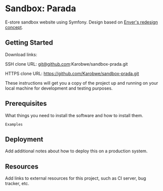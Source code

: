 # Sandbox: Parada

E-store sandbox website using Symfony. Design based on [Enver's redesign concept](https://www.behance.net/gallery/112440169/Prada-e-commerce).

## Getting Started

Download links:

SSH clone URL: git@github.com:Karobwe/sandbox-prada.git

HTTPS clone URL: https://github.com/Karobwe/sandbox-prada.git



These instructions will get you a copy of the project up and running on your local machine for development and testing purposes.

## Prerequisites

What things you need to install the software and how to install them.

```
Examples
```

## Deployment

Add additional notes about how to deploy this on a production system.

## Resources

Add links to external resources for this project, such as CI server, bug tracker, etc.
